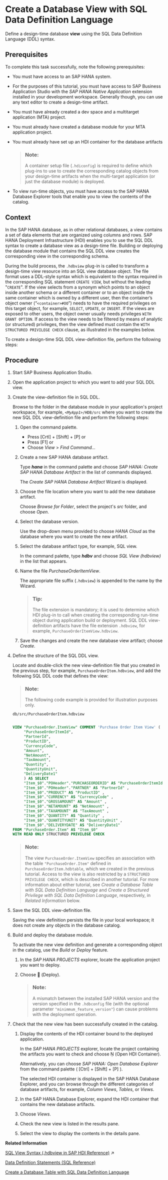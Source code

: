 <!-- loio4920a3af75874cc3a1318c84f8738331 -->

<link rel="stylesheet" type="text/css" href="../css/sap-icons.css"/>

# Create a Database View with SQL Data Definition Language

Define a design-time database **view** using the SQL Data Definition Language \(DDL\) syntax.



<a name="loio4920a3af75874cc3a1318c84f8738331__prereq_wmq_cdt_sfb"/>

## Prerequisites

To complete this task successfully, note the following prerequisites:

-   You must have access to an SAP HANA system.
-   For the purposes of this tutorial, you must have access to SAP Business Application Studio with the *SAP HANA Native Application* extension installed in your development workspace. Generally though, you can use any text editor to create a design-time artifact.
-   You must have already created a dev space and a multitarget application \(MTA\) project.
-   You must already have created a database module for your MTA application project.
-   You must already have set up an HDI container for the database artifacts

    > ### Note:  
    > A container setup file \(`.hdiconfig`\) is required to define which plug-ins to use to create the corresponding catalog objects from your design-time artifacts when the multi-target application \(or just the database module\) is deployed.

-   To view run-time objects, you must have access to the SAP HANA Database Explorer tools that enable you to view the contents of the catalog.



<a name="loio4920a3af75874cc3a1318c84f8738331__context_jk3_skt_sfb"/>

## Context

In the SAP HANA database, as in other relational databases, a view contains a set of data elements that are organized using columns and rows. SAP HANA Deployment Infrastructure \(HDI\) enables you to use the SQL DDL syntax to create a database view as a design-time file. Building or deploying the database module that contains the SQL DDL view creates the corresponding view in the corresponding schema.

During the build process, the `.hdbview` plug-in is called to transform a design-time view resource into an SQL view database object. The file format uses a DDL-style syntax which is equivalent to the syntax required in the corresponding SQL statement `CREATE VIEW`, but without the leading "`CREATE`". If the view selects from a synonym which points to an object inside another schema or a different container or to an object inside the same container which is owned by a different user, then the container’s object owner \(“`<container>#OO`”\) needs to have the required privileges on this target object, for example, `SELECT`, `UPDATE`, or `INSERT`. If the views are exposed to other users, the object owner usually needs privileges `WITH GRANT OPTION`. If access to the view needs to be filtered by means of analytic \(or structured\) privileges, then the view defined must contain the `WITH STRUCTURED PRIVILEGE CHECK` clause, as illustrated in the examples below.

To create a design-time SQL DDL view-definition file, perform the following steps:



<a name="loio4920a3af75874cc3a1318c84f8738331__steps_kk3_skt_sfb"/>

## Procedure

1.  Start SAP Business Application Studio.

2.  Open the application project to which you want to add your SQL DDL view.

3.  Create the view-definition file in SQL DDL.

    Browse to the folder in the database module in your application's project workspace, for example, <code><i class="varname">&lt;MyApp1&gt;</i>/HDB/src</code> where you want to create the new SQL DDL view-definition file and perform the following steps:

    1.  Open the command palette.

        -   Press  [Crtl\] + [Shift\] + [P\]  or
        -   Press [F1\] or
        -   Choose *View* \> *Find Command...*

    2.  Create a new SAP HANA database artifact.

        Type ***hana*** in the command palette and choose *SAP HANA: Create SAP HANA Database Artifact* in the list of commands displayed.

        The *Create SAP HANA Database Artifact* Wizard is displayed.

    3.  Choose the file location where you want to add the new database artifact.

        Choose *Browse for Folder*, select the project's *src* folder, and choose *Open*.

    4.  Select the database version.

        Use the drop-down menu provided to choose *HANA Cloud* as the database where you want to create the new artifact.

    5.  Select the database artifact type, for example, SQL view.

        In the command palette, type ***hdbv*** and choose *SQL View \(hdbview\)* in the list that appears.

    6.  Name the file *PurchaseOrderItemView*.

        The appropriate file suffix \(`.hdbview`\) is appended to the name by the Wizard.

        > ### Tip:  
        > The file extension is mandatory; it is used to determine which HDI plug-in to call when creating the corresponding run-time object during application build or deployment. SQL DDL view-definition artifacts have the file extension `.hdbview`, for example, `PurchaseOrderItemView.hdbview`.

    7.  Save the changes and create the new database view artifact; choose *Create*.


4.  Define the structure of the SQL DDL view.

    Locate and double-click the new view-definition file that you created in the previous step, for example, `PurchaseOrderItem.hdbview`, and add the following SQL DDL code that defines the view:

    > ### Note:  
    > The following code example is provided for illustration purposes only.

     `db/src/PurchaseOrderItem.hdbview`

    ```sql
    
    VIEW "PurchaseOrder.ItemView" COMMENT 'Purchase Order Item View' ( 
         "PurchaseOrderItemId",
         "PartnerId",
         "ProductID",
         "CurrencyCode",
         "Amount",
         "NetAmount",
         "TaxAmount",
         "Quantity",
         "QuantityUnit",
         "DeliveryDate1"
         ) AS SELECT
         "Item_$0"."POHeader"."PURCHASEORDERID" AS "PurchaseOrderItemId" ,
         "Item_$0"."POHeader"."PARTNER" AS "PartnerId" ,
         "Item_$0"."PRODUCT" AS "ProductID" ,
         "Item_$0"."CURRENCY" AS "CurrencyCode" ,
         "Item_$0"."GROSSAMOUNT" AS "Amount" ,
         "Item_$0"."NETAMOUNT" AS "NetAmount" ,
         "Item_$0"."TAXAMOUNT" AS "TaxAmount" ,
         "Item_$0"."QUANTITY" AS "Quantity" ,
         "Item_$0"."QUANTITYUNIT" AS "QuantityUnit" ,
         "Item_$0"."DELIVERYDATE" AS "DeliveryDate1"
    FROM "PurchaseOrder.Item" AS "Item_$0" 
    WITH READ ONLY STRUCTURED PRIVILEGE CHECK 
    ```

    > ### Note:  
    > The view `PurchaseOrder.ItemView` specifies an association with the table `"PurchaseOrder.Item"` defined in `PurchaseOrderItem.hdbtable`, which we created in the previous tutorial. Access to the view is also restricted by a `STRUCTURED PRIVILEGE CHECK`, which is described in another tutorial. For more information about either tutorial, see *Create a Database Table with SQL Data Definition Language* and *Create a Structured Privilege with SQL Data Definition Language*, respectively, in *Related Information* below.

5.  Save the SQL DDL view-definition file.

    Saving the view definition persists the file in your local workspace; it does not create any objects in the database catalog.

6.  Build and deploy the database module.

    To activate the new view definition and generate a corresponding object in the catalog, use the *Build* or *Deploy* feature.

    1.  In the *SAP HANA PROJECTS* explorer, locate the application project you want to deploy.

    2.  Choose <span class="FPA-icons"></span> \(Deploy\).

        > ### Note:  
        > A mismatch between the installed SAP HANA version and the version specified in the `.hdbconfig` file \(with the optional parameter `"minimmum_feature_version"`\) can cause problems with the deployment operation.


7.  Check that the new view has been successfully created in the catalog.

    1.  Display the contents of the HDI container bound to the deployed application.

        In the *SAP HANA PROJECTS* explorer, locate the project containing the artifacts you want to check and choose <span class="SAP-icons-watt"></span> \(Open HDI Container\).

        Alternatively, you can choose *SAP HANA: Open Database Explorer* from the command palette \( [Ctrl\] + [Shift\] + [P\] \).

        The selected HDI container is displayed in the SAP HANA Database Explorer, and you can browse through the different categories of database artifacts, for example, *Column Views*, *Tables*, or *Views*.

    2.  In the SAP HANA Database Explorer, expand the HDI container that contains the new database artifacts.

    3.  Choose *Views*.

    4.  Check the new view is listed in the results pane.

    5.  Select the view to display the contents in the details pane.



**Related Information**  


[SQL View Syntax (.hdbview in SAP HDI Reference)](https://help.sap.com/viewer/c2cc2e43458d4abda6788049c58143dc/2022_2_QRC/en-US/2bf9a6f2db824fbd84315196a9c318d5.html "Transforms a design-time view resource into an SQL view database object.") :arrow_upper_right:

[Data Definition Statements \(SQL Reference\)](https://help.sap.com/viewer/4fe29514fd584807ac9f2a04f6754767/latest/en-US/209ce8cd75191014bcd59c2b379a17c9.html)

[Create a Database Table with SQL Data Definition Language](create-a-database-table-with-sql-data-definition-language-879ce23.md "Define a design-time database table using the SQL Data Definition Language (DDL) syntax.")

